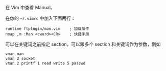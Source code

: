 在 Vim 中查看 Manual。

在你的 `~/.vimrc` 中加入下面两行：

```viml
runtime ftplugin/man.vim    ; 加载插件
nmap ,m :Man <cword><CR>    ; 快捷手册
```

可以在关键词之前指定 section，可以跟多个 section 和关键词作为参数，例如

```sh
vman man
vman 2 socket
vman 2 printf 1 read write 5 passwd
```
